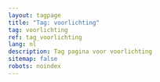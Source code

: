 ```yaml
---
layout: tagpage
title: "Tag: voorlichting"
tag: voorlichting
ref: tag_voorlichting
lang: nl
description: Tag pagina voor voorlichting
sitemap: false
robots: noindex
---
```

